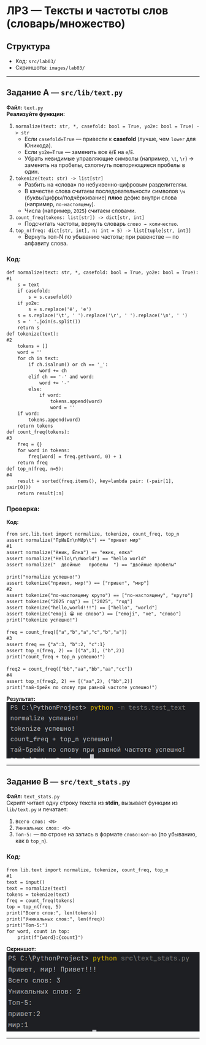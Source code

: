 # ЛР3 — Тексты и частоты слов (словарь/множество)

## Структура
- Код: `src/lab03/`
- Скриншоты: `images/lab03/`

---

## Задание A — `src/lib/text.py`
**Файл:** `text.py`  
**Реализуйте функции:** 
1. `normalize(text: str, *, casefold: bool = True, yo2e: bool = True) -> str`  
   - Если `casefold=True` — привести к **casefold** (лучше, чем `lower` для Юникода).  
   - Если `yo2e=True` — заменить все `ё`/`Ё` на `е`/`Е`.  
   - Убрать невидимые управляющие символы (например, `\t`, `\r`) → заменить на пробелы, схлопнуть повторяющиеся пробелы в один.
2. `tokenize(text: str) -> list[str]`  
   - Разбить на «слова» по небуквенно-цифровым разделителям.  
   - В качестве слова считаем последовательности символов `\w` (буквы/цифры/подчёркивание) **плюс** дефис внутри слова (например, `по-настоящему`).  
   - Числа (например, `2025`) считаем словами.
3. `count_freq(tokens: list[str]) -> dict[str, int]`  
   - Подсчитать частоты, вернуть словарь `слово → количество`.
4. `top_n(freq: dict[str, int], n: int = 5) -> list[tuple[str, int]]`  
   - Вернуть топ-N по убыванию частоты; при равенстве — по алфавиту слова.

### Код:
```
def normalize(text: str, *, casefold: bool = True, yo2e: bool = True):              #1
    s = text
    if casefold:
        s = s.casefold()
    if yo2e:
        s = s.replace('ё', 'е')
    s = s.replace('\t', ' ').replace('\r', ' ').replace('\n', ' ')
    s = ' '.join(s.split())
    return s
def tokenize(text):                                                                 #2
    tokens = []
    word = ''
    for ch in text:
        if ch.isalnum() or ch == '_':
            word += ch
        elif ch == '-' and word:
            word += '-'
        else:
            if word:
                tokens.append(word)
                word = ''
    if word:
        tokens.append(word)
    return tokens
def count_freq(tokens):                                                             #3
    freq = {}
    for word in tokens:
        freq[word] = freq.get(word, 0) + 1
    return freq
def top_n(freq, n=5):                                                                #4
    result = sorted(freq.items(), key=lambda pair: (-pair[1], pair[0]))
    return result[:n]
```

### Проверка:
**Код:**
```
from src.lib.text import normalize, tokenize, count_freq, top_n
assert normalize("ПрИвЕт\nМИр\t") == "привет мир"                                   #1
assert normalize("ёжик, Ёлка") == "ежик, елка"
assert normalize("Hello\r\nWorld") == "hello world"
assert normalize("  двойные   пробелы  ") == "двойные пробелы"

print("normalize успешно!")
assert tokenize("привет, мир!") == ["привет", "мир"]                               #2
assert tokenize("по-настоящему круто") == ["по-настоящему", "круто"]
assert tokenize("2025 год") == ["2025", "год"]
assert tokenize("hello,world!!!") == ["hello", "world"]
assert tokenize("emoji 😀 не слово") == ["emoji", "не", "слово"]
print("tokenize успешно!")

freq = count_freq(["a","b","a","c","b","a"])                                        #3
assert freq == {"a":3, "b":2, "c":1}
assert top_n(freq, 2) == [("a",3), ("b",2)]
print("count_freq + top_n успешно!")

freq2 = count_freq(["bb","aa","bb","aa","cc"])                                      #4
assert top_n(freq2, 2) == [("aa",2), ("bb",2)]
print("тай-брейк по слову при равной частоте успешно!")
```
**Результат:**
![Задание 1](../../images/lab03/1.png)

---

## Задание B — `src/text_stats.py`
**Файл:** `text_stats.py`  
Скрипт читает одну строку текста из **stdin**, вызывает функции из `lib/text.py` и печатает:
1. `Всего слов: <N>`  
2. `Уникальных слов: <K>`  
3. `Топ-5:` — по строке на запись в формате `слово:кол-во` (по убыванию, как в `top_n`).

### Код:
```
from lib.text import normalize, tokenize, count_freq, top_n                         #1
text = input()
text = normalize(text)
tokens = tokenize(text)
freq = count_freq(tokens)
top = top_n(freq, 5)
print("Всего слов:", len(tokens))
print("Уникальных слов:", len(freq))
print("Топ-5:")
for word, count in top:
    print(f"{word}:{count}")
```

**Скриншот:**  
![Задание 2](../../images/lab03/2.png)

---
